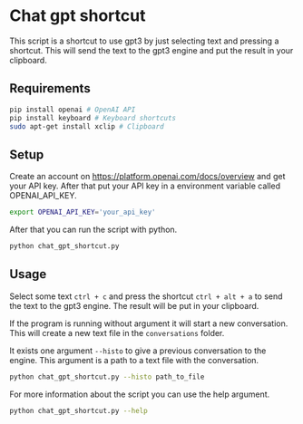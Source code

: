 # Chat gpt shortcut

This script is a shortcut to use gpt3 by just selecting text and pressing a shortcut.
This will send the text to the gpt3 engine and put the result in your clipboard.

## Requirements

```bash
pip install openai # OpenAI API
pip install keyboard # Keyboard shortcuts
sudo apt-get install xclip # Clipboard
```

## Setup

Create an account on https://platform.openai.com/docs/overview and get your API key.
After that put your API key in a environment variable called OPENAI_API_KEY.

```bash
export OPENAI_API_KEY='your_api_key'
```

After that you can run the script with python.

```bash
python chat_gpt_shortcut.py
```

## Usage

Select some text `ctrl + c` and press the shortcut `ctrl + alt + a` to send the text to the gpt3 engine.
The result will be put in your clipboard.

If the program is running without argument it will start a new conversation.
This will create a new text file in the `conversations` folder.

It exists one argument `--histo` to give a previous conversation to the engine.
This argument is a path to a text file with the conversation.

```bash
python chat_gpt_shortcut.py --histo path_to_file
```

For more information about the script you can use the help argument.

```bash
python chat_gpt_shortcut.py --help
```
